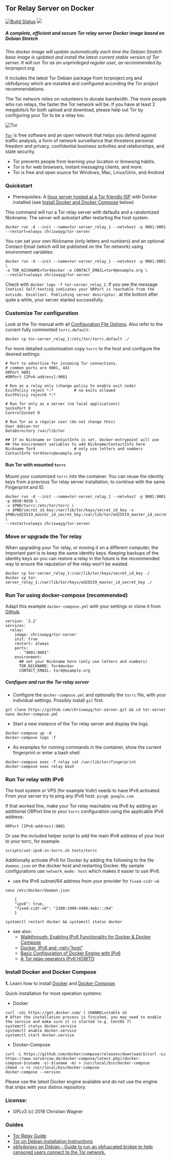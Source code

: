 ## Tor Relay Server on Docker
[![Build Status](https://travis-ci.org/chriswayg/tor-server.svg?branch=master)](https://travis-ci.org/chriswayg/tor-server)
[![](https://images.microbadger.com/badges/image/chriswayg/tor-server.svg)](https://microbadger.com/images/chriswayg/tor-server)

##### A complete, efficient and secure Tor relay server Docker image based on Debian Stretch
*This docker image will update automatically each time the Debian Stretch base image is updated and install the latest current stable version of Tor server. It will run Tor as an unprivileged regular user, as recommended by torproject.org.*

It includes the latest Tor Debian package from torproject.org and obfs4proxy which are installed and configured according the Tor project recommendations.

The Tor network relies on volunteers to donate bandwidth. The more people who run relays, the faster the Tor network will be. If you have at least 2 megabits/s for both upload and download, please help out Tor by configuring your Tor to be a relay too.

![Tor](https://www.torproject.org/images/tor-logo.jpg "Tor logo")

[`Tor`][1] is free software and an open network that helps you defend against
traffic analysis, a form of network surveillance that threatens personal
freedom and privacy, confidential business activities and relationships, and
state security.

- Tor prevents people from learning your location or browsing habits.
- Tor is for web browsers, instant messaging clients, and more.
- Tor is free and open source for Windows, Mac, Linux/Unix, and Android

### Quickstart

- Prerequisites: A [linux server hosted at a Tor friendly ISP](https://trac.torproject.org/projects/tor/wiki/doc/GoodBadISPs) with Docker installed (see [Install Docker and Docker Compose](#install-docker-and-docker-compose) below)

This command will run a Tor relay server with defaults and a randomized Nickname. The server will autostart after restarting the host system.

`docker run -d --init --name=tor-server_relay_1 --net=host -p 9001:9001 --restart=always chriswayg/tor-server`

You can set your own Nickname (only letters and numbers) and an optional Contact-Email (which will be published on the Tor network) using environment variables:
```
docker run -d --init --name=tor-server_relay_1 --net=host -p 9001:9001 \
-e TOR_NICKNAME=Tor4docker -e CONTACT_EMAIL=tor4@example.org \
--restart=always chriswayg/tor-server
```

Check with ```docker logs -f tor-server_relay_1```. If you see the message ```[notice] Self-testing indicates your ORPort is reachable from the outside. Excellent. Publishing server descriptor.``` at the bottom after quite a while, your server started successfully.

### Customize Tor configuration
Look at the Tor manual with all [Configuration File Options](https://www.torproject.org/docs/tor-manual.html.en). Also refer to the current fully commented `torrc.default`:

`docker cp tor-server_relay_1:/etc/tor/torrc.default ./`

For more detailed customisation copy `torrc` to the host and configure the desired settings:
```
# Port to advertise for incoming Tor connections.
# common ports are 9001, 443
ORPort 9001
#ORPort [IPv6-address]:9001

# Run as a relay only (change policy to enable exit node)
ExitPolicy reject *:*         # no exits allowed
ExitPolicy reject6 *:*

# Run Tor only as a server (no local applications)
SocksPort 0
ControlSocket 0

# Run Tor as a regular user (do not change this)
User debian-tor
DataDirectory /var/lib/tor

## If no Nickname or ContactInfo is set, docker-entrypoint will use
## the environment variables to add Nickname/ContactInfo here
Nickname Tor4                 # only use letters and numbers
ContactInfo tor4tests@example.org
```

#### Run Tor with mounted `torrc`

Mount your customized `torrc` into the container. You can reuse the identity keys from a previous Tor relay server installation, to continue with the same Fingerprint and ID.
```
docker run -d --init --name=tor-server_relay_1 --net=host -p 9001:9001 -p 9030:9030 \
-v $PWD/torrc:/etc/tor/torrc \
-v $PWD/secret_id_key:/var/lib/tor/keys/secret_id_key -v $PWD/ed25519_master_id_secret_key:/var/lib/tor/ed25519_master_id_secret_key \
--restart=always chriswayg/tor-server
```

### Move or upgrade the Tor relay

When upgrading your Tor relay, or moving it on a different computer, the important part is to keep the same identity keys. Keeping backups of the identity keys so you can restore a relay in the future is the recommended way to ensure the reputation of the relay won't be wasted.

```
docker cp tor-server_relay_1:/var/lib/tor/keys/secret_id_key ./
docker cp tor-server_relay_1:/var/lib/tor/keys/ed25519_master_id_secret_key ./
```

### Run Tor using docker-compose (recommended)

Adapt this example `docker-compose.yml` with your settings or clone it from [Github](https://github.com/chriswayg/tor-server).
```
version: '2.2'
services:
  relay:
    image: chriswayg/tor-server
    init: true
    restart: always
    ports:
      - "9001:9001"
    environment:
      ## set your Nickname here (only use letters and numbers)
      TOR_NICKNAME: Tor4docker
      CONTACT_EMAIL: tor4@example.org
```

##### Configure and run the Tor relay server

- Configure the `docker-compose.yml` and optionally the `torrc` file, with your individual settings. Possibly install `git` first.
```
git clone https://github.com/chriswayg/tor-server.git && cd tor-server
nano docker-compose.yml
```

- Start a new instance of the Tor relay server and display the logs.
```
docker-compose up -d
docker-compose logs -f
```

- As examples for running commands in the container, show the current fingerprint or enter a bash shell.
```
docker-compose exec -T relay cat /var/lib/tor/fingerprint
docker-compose exec relay bash
```

### Run Tor relay with IPv6

The host system or VPS (for example Vultr) needs to have IPv6 activated. From your server try to ping any IPv6 host: `ping6 google.com`

If that worked fine, make your Tor relay reachable via IPv6 by adding an additional ORPort line to your `torrc` configuration using the applicable IPv6 address:

`ORPort [IPv6-address]:9001`

Or use the included helper script to add the main IPv6 address of your host to your torrc, for example:

`scripts/set-ipv6-in-torrc.sh tests/torrc`

Additionally activate IPv6 for Docker by adding the following to the file `daemon.json` on the docker host and restarting Docker. My sample configurations use `network_mode: host` which makes it easier to use IPv6.

- use the IPv6 subnet/64 address from your provider for `fixed-cidr-v6`

```
nano /etc/docker/daemon.json

    {
    "ipv6": true,
    "fixed-cidr-v6": "2100:1900:4400:4abc::/64"
    }

systemctl restart docker && systemctl status docker
```

- see also:
    - [Walkthrough: Enabling IPv6 Functionality for Docker & Docker Compose](http://collabnix.com/enabling-ipv6-functionality-for-docker-and-docker-compose/)
    - [Docker, IPv6 and –net=”host”](http://www.debug-all.com/?p=163)
    - [Basic Configuration of Docker Engine with IPv6](http://www.debug-all.com/?p=128)
    - [A Tor relay operators IPv6 HOWTO](https://trac.torproject.org/projects/tor/wiki/doc/IPv6RelayHowto)
### Install Docker and Docker Compose

**1\.** Learn how to install [Docker](https://docs.docker.com/install/) and [Docker Compose](https://docs.docker.com/compose/install/).

Quick installation for most operation systems:

- Docker
```
curl -sSL https://get.docker.com/ | CHANNEL=stable sh
# After the installation process is finished, you may need to enable the service and make sure it is started (e.g. CentOS 7)
systemctl status docker.service
systemctl enable docker.service
systemctl start docker.service
```

- Docker-Compose
```
curl -L https://github.com/docker/compose/releases/download/$(curl -Ls https://www.servercow.de/docker-compose/latest.php)/docker-compose-$(uname -s)-$(uname -m) > /usr/local/bin/docker-compose
chmod -v +x /usr/local/bin/docker-compose
docker-compose --version
```

Please use the latest Docker engine available and do not use the engine that ships with your distros repository.

### License:
 - GPLv3 (c) 2018 Christian Wagner

### Guides

- [Tor Relay Guide](https://trac.torproject.org/projects/tor/wiki/TorRelayGuide)
- [Tor on Debian Installation Instructions](https://www.torproject.org/docs/debian.html.en)
- [obfs4proxy on Debian - Guide to run an obfuscated bridge to help censored users connect to the Tor network.](https://trac.torproject.org/projects/tor/wiki/doc/PluggableTransports/obfs4proxy)


[1]: https://www.torproject.org/
